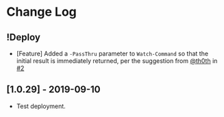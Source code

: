 # Change Log

## !Deploy

* [Feature] Added a `-PassThru` parameter to `Watch-Command` so that the initial result is immediately returned, per the suggestion from [@th0th](https://github.com/th0th) in [#2](https://github.com/markwragg/PowerShell-Watch/issues/2)

## [1.0.29] - 2019-09-10

* Test deployment.
